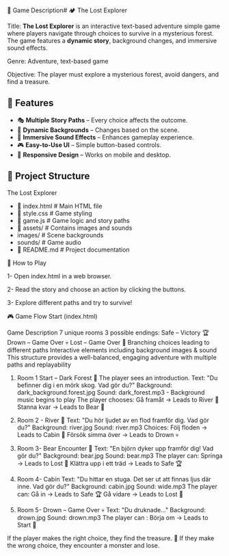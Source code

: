 
📜 Game Description# 🏕️ The Lost Explorer

Title: **The Lost Explorer**  is an interactive text-based adventure simple game where players navigate through choices to survive in a mysterious forest. The game features a **dynamic story**, background changes, and immersive sound effects.

Genre: Adventure, text-based game

Objective: The player must explore a mysterious forest, avoid dangers, and find a treasure.


## 🌟 Features
- 🎭 **Multiple Story Paths** – Every choice affects the outcome.
- 🎨 **Dynamic Backgrounds** – Changes based on the scene.
- 🎵 **Immersive Sound Effects** – Enhances gameplay experience.
- 🎮 **Easy-to-Use UI** – Simple button-based controls.
- 📱 **Responsive Design** – Works on mobile and desktop.

## 📂 Project Structure
 The Lost Explorer 
 -  📄 index.html # Main HTML file 
 -  📄 style.css # Game styling 
 -  📄 game.js # Game logic and story paths 
 -  📂 assets/ # Contains images and sounds 
 -  images/ # Scene backgrounds 
 -  sounds/ # Game audio 
 -  📄 README.md # Project documentation

 👤 How to Play

1- Open index.html in a web browser.

2- Read the story and choose an action by clicking the buttons.

3- Explore different paths and try to survive!



🎮 Game Flow
Start (index.html)

Game Description
7 unique rooms
3 possible endings:
Safe – Victory 🏆
Drown – Game Over 💀
Lost – Game Over 🌲
Branching choices leading to different paths
Interactive elements including background images & sound
This structure provides a well-balanced, engaging adventure with multiple paths and replayability

1. Room 1 Start – Dark Forest 🌲
The player sees an introduction.
Text: "Du befinner dig i en mörk skog. Vad gör du?"
Background: dark_background.forest.jpg 
Sound: dark_forest.mp3 - Background music begins to play
The player chooses:
Gå framåt → Leads to River 🌊
Stanna kvar → Leads to Bear 🐻

2. Room 2 - River 🌊
Text: "Du hör ljudet av en flod framför dig. Vad gör du?"
Background: river.jpg
Sound: river.mp3
Choices:
Följ floden → Leads to Cabin 🏡
Försök simma över → Leads to Drown 💀


3. Room 3- Bear Encounter 🐻
Text: "En björn dyker upp framför dig! Vad gör du?"
Background: bear.jpg
Sound: bear.mp3
The player can:
Springa → Leads to Lost 🌲
Klättra upp i ett träd → Leads to Safe 🏆

4. Room 4- Cabin 
Text: "Du hittar en stuga. Det ser ut att finnas ljus där inne. Vad gör du?"
Background: cabin.jpg
Sound: wide.mp3
The player can:
Gå in → Leads to Safe 🏆
Gå vidare → Leads to Lost 🌲

5. Room 5- Drown – Game Over 💀
Text: "Du druknade..."
Background: drown.jpg
Sound: drown.mp3
The player can : 
Börja om → Leads to Start 🌲


If the player makes the right choice, they find the treasure. 🎉
If they make the wrong choice, they encounter a monster and lose. 

